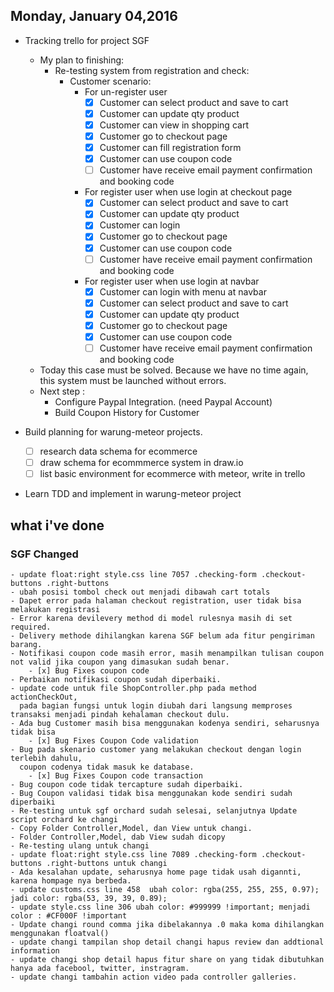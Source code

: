 ## Monday, January 04,2016
- Tracking trello for project SGF 
	- My plan to finishing:
		- Re-testing system from registration and check:
			- Customer scenario:
				- For un-register user
					- [x] Customer can select product and save to cart
					- [x] Customer can update qty product
					- [x] Customer can view in shopping cart
					- [x] Customer go to checkout page
					- [x] Customer can fill registration form
					- [x] Customer can use coupon code
					- [ ] Customer have receive email payment confirmation and booking code
				- For register user when use login at checkout page
					- [x] Customer can select product and save to cart
					- [x] Customer can update qty product
					- [x] Customer can login
					- [x] Customer go to checkout page
					- [x] Customer can use coupon code
					- [ ] Customer have receive email payment confirmation and booking code
				- For register user when use login at navbar
					- [x] Customer can login with menu at navbar
					- [x] Customer can select product and save to cart
					- [x] Customer can update qty product
					- [x] Customer go to checkout page
					- [x] Customer can use coupon code
					- [ ] Customer have receive email payment confirmation and booking code
	- Today this case must be solved. Because we have no time again, this system must be launched without errors.
	- Next step : 
		- Configure Paypal Integration. (need Paypal Account)
		- Build Coupon History for Customer

- Build planning for warung-meteor projects.
	- [ ] research data schema for ecommerce
	- [ ] draw schema for ecommmerce system in draw.io
	- [ ] list basic environment for ecommerce with meteor, write in trello
	
- Learn TDD and implement in warung-meteor project

## what i've done
### SGF Changed
	- update float:right style.css line 7057 .checking-form .checkout-buttons .right-buttons 
	- ubah posisi tombol check out menjadi dibawah cart totals
	- Dapet error pada halaman checkout registration, user tidak bisa melakukan registrasi
	- Error karena devilevery method di model rulesnya masih di set required.
	- Delivery methode dihilangkan karena SGF belum ada fitur pengiriman barang.
	- Notifikasi coupon code masih error, masih menampilkan tulisan coupon not valid jika coupon yang dimasukan sudah benar. 
		- [x] Bug Fixes coupon code
	- Perbaikan notifikasi coupon sudah diperbaiki.
	- update code untuk file ShopController.php pada method actionCheckOut, 
	  pada bagian fungsi untuk login diubah dari langsung memproses transaksi menjadi pindah kehalaman checkout dulu.
	- Ada bug Customer masih bisa menggunakan kodenya sendiri, seharusnya tidak bisa
		- [x] Bug Fixes Coupon Code validation
	- Bug pada skenario customer yang melakukan checkout dengan login terlebih dahulu,
	  coupon codenya tidak masuk ke database.
		- [x] Bug Fixes Coupon code transaction
	- Bug coupon code tidak tercapture sudah diperbaiki.
	- Bug Coupon validasi tidak bisa menggunakan kode sendiri sudah diperbaiki
	- Re-testing untuk sgf orchard sudah selesai, selanjutnya Update script orchard ke changi
	- Copy Folder Controller,Model, dan View untuk changi.
	- Folder Controller,Model, dab View sudah dicopy
	- Re-testing ulang untuk changi
	- update float:right style.css line 7089 .checking-form .checkout-buttons .right-buttons untuk changi
	- Ada kesalahan update, seharusnya home page tidak usah digannti, karena hompage nya berbeda.
	- update customs.css line 458  ubah color: rgba(255, 255, 255, 0.97); jadi color: rgba(53, 39, 39, 0.89);
	- update style.css line 306 ubah color: #999999 !important; menjadi color : #CF000F !important
	- Update changi round comma jika dibelakannya .0 maka koma dihilangkan menggunakan floatval()
	- update changi tampilan shop detail changi hapus review dan addtional information
	- update changi shop detail hapus fitur share on yang tidak dibutuhkan hanya ada facebool, twitter, instragram.
	- update changi tambahin action video pada controller galleries.
	
	
